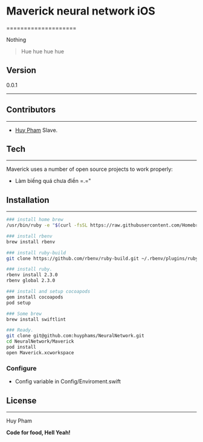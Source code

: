 # Maverick neural network iOS
====================

Nothing

> Hue hue hue hue

## Version
0.0.1

--------------------
## Contributors
--------------------

* [Huy Pham](http://huypham.me) Slave.

## Tech
--------------------

Maverick uses a number of open source projects to work properly:

- Làm biếng quá chưa điền =.="

## Installation
--------------------

```sh
### install home brew
/usr/bin/ruby -e "$(curl -fsSL https://raw.githubusercontent.com/Homebrew/install/master/install)"

### install rbenv
brew install rbenv

### install ruby-build
git clone https://github.com/rbenv/ruby-build.git ~/.rbenv/plugins/ruby-build

### install ruby.
rbenv install 2.3.0
rbenv global 2.3.0

### install and setup cocoapods
gem install cocoapods
pod setup

### Some brew
brew install swiftlint

### Ready.
git clone git@github.com:huyphams/NeuralNetwork.git
cd NeuralNetwork/Maverick
pod install
open Maverick.xcworkspace
```

### Configure

* Config variable in Config/Enviroment.swift

## License
----

Huy Pham

**Code for food, Hell Yeah!**
